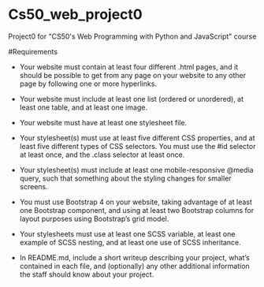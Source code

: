 # Cs50_web_project0
Project0 for "CS50's Web Programming with Python and JavaScript" course

#Requirements
- Your website must contain at least four different .html pages, and it should be possible to get from any page on your website to any other page by following one or more hyperlinks.

- Your website must include at least one list (ordered or unordered), at least one table, and at least one image.

- Your website must have at least one stylesheet file.

- Your stylesheet(s) must use at least five different CSS properties, and at least five different types of CSS selectors. You must use the #id selector at least once, and the .class selector at least once.

- Your stylesheet(s) must include at least one mobile-responsive @media query, such that something about the styling changes for smaller screens.

- You must use Bootstrap 4 on your website, taking advantage of at least one Bootstrap component, and using at least two Bootstrap columns for layout purposes using Bootstrap’s grid model.

- Your stylesheets must use at least one SCSS variable, at least one example of SCSS nesting, and at least one use of SCSS inheritance.

- In README.md, include a short writeup describing your project, what’s contained in each file, and (optionally) any other additional information the staff should know about your project.
